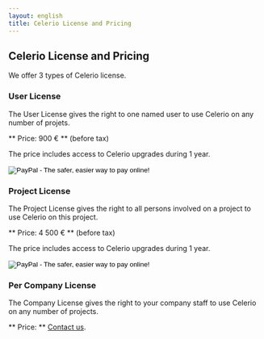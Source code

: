 ```yaml
---
layout: english
title: Celerio License and Pricing 
---
```


## Celerio License and Pricing

We offer 3 types of Celerio license.

### User License

The User License gives the right to one named user to use Celerio on any number of projets.

** Price: 900 € ** (before tax)

The price includes access to Celerio upgrades during 1 year.

<form target="paypal" action="https://www.paypal.com/cgi-bin/webscr" method="post">
<input type="hidden" name="cmd" value="_s-xclick">
<input type="hidden" name="hosted_button_id" value="AGT24A5UTRX3L">
<input type="image" src="https://www.paypalobjects.com/en_US/i/btn/btn_cart_LG.gif" border="0" name="submit" alt="PayPal - The safer, easier way to pay online!">
<img alt="" border="0" src="https://www.paypalobjects.com/fr_FR/i/scr/pixel.gif" width="1" height="1">
</form>

### Project License

The Project License gives the right to all persons involved on a project to use Celerio on this project.

** Price: 4 500 € ** (before tax)

The price includes access to Celerio upgrades during 1 year. 

<form target="paypal" action="https://www.paypal.com/cgi-bin/webscr" method="post">
<input type="hidden" name="cmd" value="_s-xclick">
<input type="hidden" name="hosted_button_id" value="993EPB4HWMYZ2">
<input type="image" src="https://www.paypalobjects.com/en_US/i/btn/btn_cart_LG.gif" border="0" name="submit" alt="PayPal - The safer, easier way to pay online!">
<img alt="" border="0" src="https://www.paypalobjects.com/fr_FR/i/scr/pixel.gif" width="1" height="1">
</form>

### Per Company License

The Company License gives the right to your company staff to use Celerio on any number of projects.

** Price: ** <a href="/en/contact-us.html">Contact us</a>.

<br/>
<br/>
<br/>
<br/>
